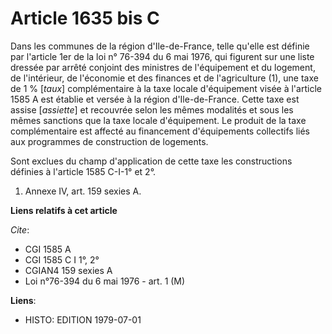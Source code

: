 # Article 1635 bis C

Dans les communes de la région d'Ile-de-France, telle qu'elle est définie par l'article 1er de la loi n° 76-394 du 6 mai
1976, qui figurent sur une liste dressée par arrêté conjoint des ministres de l'équipement et du logement, de l'intérieur, de
l'économie et des finances et de l'agriculture (1), une taxe de 1 % [*taux*] complémentaire à la taxe locale d'équipement
visée à l'article 1585 A est établie et versée à la région d'Ile-de-France. Cette taxe est assise [*assiette*] et recouvrée
selon les mêmes modalités et sous les mêmes sanctions que la taxe locale d'équipement. Le produit de la taxe complémentaire
est affecté au financement d'équipements collectifs liés aux programmes de construction de logements.

Sont exclues du champ d'application de cette taxe les constructions définies à l'article 1585 C-I-1° et 2°.

1)  Annexe IV, art. 159 sexies A.

**Liens relatifs à cet article**

_Cite_:

  - CGI 1585 A
  - CGI 1585 C I 1°, 2°
  - CGIAN4 159 sexies A
  - Loi n°76-394 du 6 mai 1976 - art. 1 (M)

**Liens**:

  - HISTO: EDITION 1979-07-01
